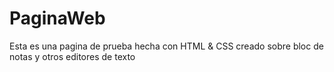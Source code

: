 # PaginaWeb
Esta es una pagina de prueba hecha con HTML &amp; CSS creado sobre bloc de notas y otros editores de texto
